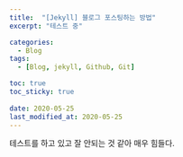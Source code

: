 ```yaml
---
title:  "[Jekyll] 블로그 포스팅하는 방법"
excerpt: "테스트 중"

categories:
  - Blog
tags:
  - [Blog, jekyll, Github, Git]

toc: true
toc_sticky: true
 
date: 2020-05-25
last_modified_at: 2020-05-25
---
```


테스트를 하고 있고 잘 안되는 것 같아 매우 힘들다. 